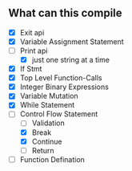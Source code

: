 ## What can this compile
- [x] Exit api
- [x] Variable Assignment Statement
- [ ] Print api
  - [x] just one string at a time
- [x] If Stmt
- [x] Top Level Function-Calls 
- [x] Integer Binary Expressions
- [x] Variable Mutation
- [x] While Statement
- [ ] Control Flow Statement
  - [ ] Validation 
  - [x] Break
  - [x] Continue
  - [ ] Return
- [ ] Function Defination
